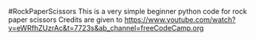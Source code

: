 #RockPaperScissors
This is a very simple beginner python code for rock paper scissors
Credits are given to https://www.youtube.com/watch?v=eWRfhZUzrAc&t=7723s&ab_channel=freeCodeCamp.org
